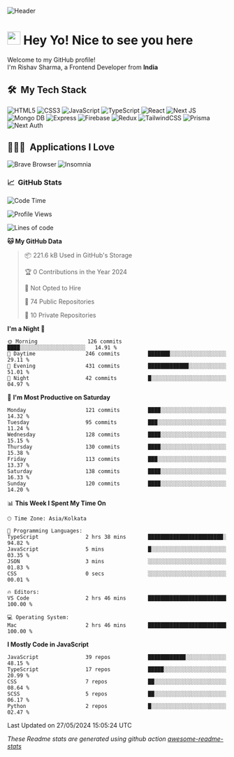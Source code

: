 ![Header](https://github.com/0xrishavsharma/0xrishavsharma/assets/63146727/d1ced55d-0def-4c32-8adf-552853988438)


<h1>
  <img src="https://emojis.slackmojis.com/emojis/images/1531849430/4246/blob-sunglasses.gif?1531849430" width="30"/> 
  Hey Yo! Nice to see you here 
<!--   <img src="https://user-images.githubusercontent.com/18350557/176309783-0785949b-9127-417c-8b55-ab5a4333674e.gif" width="30"/>  -->
</h1> 

<p>Welcome to my GitHub profile! </br> I'm Rishav Sharma, a Frontend Developer from <b>India</b>
<h2> 🛠 &nbsp;My Tech Stack</h3>

  ![HTML5](https://img.shields.io/badge/html5-%23E34F26.svg?style=for-the-badge&logo=html5&logoColor=white)
  ![CSS3](https://img.shields.io/badge/css3-%231572B6.svg?style=for-the-badge&logo=css3&logoColor=white)
  ![JavaScript](https://img.shields.io/badge/javascript-%23323330.svg?style=for-the-badge&logo=javascript&logoColor=%23F7DF1E)
  ![TypeScript](https://img.shields.io/badge/typescript-%23007ACC.svg?style=for-the-badge&logo=typescript&logoColor=white)
  ![React](https://img.shields.io/badge/react-%2320232a.svg?style=for-the-badge&logo=react&logoColor=%2361DAFB)
  ![Next JS](https://img.shields.io/badge/Next-black?style=for-the-badge&logo=next.js&logoColor=white)
  ![Mongo DB](https://img.shields.io/badge/MongoDB-13AA52?style=for-the-badge&logo=next.js&logoColor=white)
  ![Express](https://img.shields.io/badge/Express-1D1F21?style=for-the-badge&logo=express&logoColor=white)
  ![Firebase](https://img.shields.io/badge/Firebase-039BE5?style=for-the-badge&logo=Firebase&logoColor=white)
  ![Redux](https://img.shields.io/badge/redux-%23593d88.svg?style=for-the-badge&logo=redux&logoColor=white)
  ![TailwindCSS](https://img.shields.io/badge/tailwindcss-%2338B2AC.svg?style=for-the-badge&logo=tailwind-css&logoColor=white)
  ![Prisma](https://img.shields.io/badge/Prisma-3982CE?style=for-the-badge&logo=Prisma&logoColor=white)
  ![Next Auth](https://img.shields.io/badge/next--auth-3982CE?style=for-the-badge&logo=auth&logoColor=white)

<h2> 👨🏻‍💻 &nbsp;Applications I Love </h3>

  ![Brave Browser](https://img.shields.io/badge/-Brave_Browser-FB542B?style=for-the-badge&logo=brave&logoColor=white)
  ![Insomnia](https://img.shields.io/badge/-Insomnia-5849BE?style=for-the-badge&logo=insomnia&logoColor=white)


<h3> 📈 &nbsp;GitHub Stats </h3>

<!--START_SECTION:waka-->
![Code Time](http://img.shields.io/badge/Code%20Time-89%20hrs%2025%20mins-blue)

![Profile Views](http://img.shields.io/badge/Profile%20Views-0-blue)

![Lines of code](https://img.shields.io/badge/From%20Hello%20World%20I%27ve%20Written-8.2%20million%20lines%20of%20code-blue)

**🐱 My GitHub Data** 

> 📦 221.6 kB Used in GitHub's Storage 
 > 
> 🏆 0 Contributions in the Year 2024
 > 
> 🚫 Not Opted to Hire
 > 
> 📜 74 Public Repositories 
 > 
> 🔑 10 Private Repositories 
 > 
**I'm a Night 🦉** 

```text
🌞 Morning                126 commits         ████░░░░░░░░░░░░░░░░░░░░░   14.91 % 
🌆 Daytime                246 commits         ███████░░░░░░░░░░░░░░░░░░   29.11 % 
🌃 Evening                431 commits         █████████████░░░░░░░░░░░░   51.01 % 
🌙 Night                  42 commits          █░░░░░░░░░░░░░░░░░░░░░░░░   04.97 % 
```
📅 **I'm Most Productive on Saturday** 

```text
Monday                   121 commits         ████░░░░░░░░░░░░░░░░░░░░░   14.32 % 
Tuesday                  95 commits          ███░░░░░░░░░░░░░░░░░░░░░░   11.24 % 
Wednesday                128 commits         ████░░░░░░░░░░░░░░░░░░░░░   15.15 % 
Thursday                 130 commits         ████░░░░░░░░░░░░░░░░░░░░░   15.38 % 
Friday                   113 commits         ███░░░░░░░░░░░░░░░░░░░░░░   13.37 % 
Saturday                 138 commits         ████░░░░░░░░░░░░░░░░░░░░░   16.33 % 
Sunday                   120 commits         ████░░░░░░░░░░░░░░░░░░░░░   14.20 % 
```


📊 **This Week I Spent My Time On** 

```text
🕑︎ Time Zone: Asia/Kolkata

💬 Programming Languages: 
TypeScript               2 hrs 38 mins       ████████████████████████░   94.82 % 
JavaScript               5 mins              █░░░░░░░░░░░░░░░░░░░░░░░░   03.35 % 
JSON                     3 mins              ░░░░░░░░░░░░░░░░░░░░░░░░░   01.83 % 
CSS                      0 secs              ░░░░░░░░░░░░░░░░░░░░░░░░░   00.01 % 

🔥 Editors: 
VS Code                  2 hrs 46 mins       █████████████████████████   100.00 % 

💻 Operating System: 
Mac                      2 hrs 46 mins       █████████████████████████   100.00 % 
```

**I Mostly Code in JavaScript** 

```text
JavaScript               39 repos            ████████████░░░░░░░░░░░░░   48.15 % 
TypeScript               17 repos            █████░░░░░░░░░░░░░░░░░░░░   20.99 % 
CSS                      7 repos             ██░░░░░░░░░░░░░░░░░░░░░░░   08.64 % 
SCSS                     5 repos             ██░░░░░░░░░░░░░░░░░░░░░░░   06.17 % 
Python                   2 repos             █░░░░░░░░░░░░░░░░░░░░░░░░   02.47 % 
```




 Last Updated on 27/05/2024 15:05:24 UTC
<!--END_SECTION:waka-->
*These Readme stats are generated using github action [awesome-readme-stats](https://github.com/anmol098/waka-readme-stats)*
